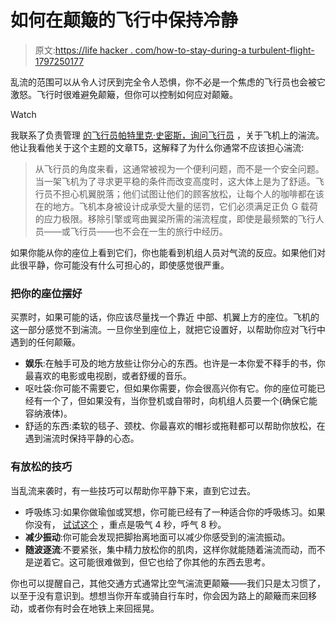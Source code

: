 # 如何在颠簸的飞行中保持冷静

> 原文:[https://life hacker . com/how-to-stay-during-a turbulent-flight-1797250177](https://lifehacker.com/how-to-stay-calm-during-a-turbulent-flight-1797250177)

乱流的范围可以从令人讨厌到完全令人恐惧，你不必是一个焦虑的飞行员也会被它激怒。飞行时很难避免颠簸，但你可以控制如何应对颠簸。

Watch

我联系了负责管理 [的飞行员帕特里克·史密斯，询问飞行员](http://www.askthepilot.com/) ，关于飞机上的湍流。他让我看他关于这个主题的文章T5，这解释了为什么你通常不应该担心湍流:

> 从飞行员的角度来看，这通常被视为一个便利问题，而不是一个安全问题。当一架飞机为了寻求更平稳的条件而改变高度时，这大体上是为了舒适。飞行员不担心机翼脱落；他们试图让他们的顾客放松，让每个人的咖啡都在该在的地方。飞机本身被设计成承受大量的惩罚，它们必须满足正负 G 载荷的应力极限。移除引擎或弯曲翼梁所需的湍流程度，即使是最频繁的飞行人员——或飞行员——也不会在一生的旅行中经历。

如果你能从你的座位上看到它们，你也能看到机组人员对气流的反应。如果他们对此很平静，你可能没有什么可担心的，即使感觉很严重。

### 把你的座位摆好

买票时，如果可能的话，你应该尽量找一个靠近 中部、机翼上方的座位。飞机的这一部分感觉不到湍流。一旦你坐到座位上，就把它设置好，以帮助你应对飞行中遇到的任何颠簸。

*   **娱乐**:在触手可及的地方放些让你分心的东西。也许是一本你爱不释手的书，你最喜欢的电影或电视剧，或者舒缓的音乐。
*   呕吐袋:你可能不需要它，但如果你需要，你会很高兴你有它。你的座位可能已经有一个了，但如果没有，当你登机或自带时，向机组人员要一个(确保它能容纳液体)。
*   舒适的东西:柔软的毯子、颈枕、你最喜欢的帽衫或拖鞋都可以帮助你放松，在遇到湍流时保持平静的心态。

### 有放松的技巧

当乱流来袭时，有一些技巧可以帮助你平静下来，直到它过去。

*   呼吸练习:如果你做瑜伽或冥想，你可能已经有了一种适合你的呼吸练习。如果你没有， [试试这个](https://lifehacker.com/fight-flying-anxiety-with-this-simple-breathing-techniq-1788786725) ，重点是吸气 4 秒，呼气 8 秒。
*   **减少振动**:你可能会发现把脚抬离地面可以减少你感受到的湍流振动。
*   **随波逐流**:不要紧张，集中精力放松你的肌肉，这样你就能随着湍流而动，而不是逆着它。这可能很难做到，但它也给了你其他的东西去思考。

你也可以提醒自己，其他交通方式通常比空气湍流更颠簸——我们只是太习惯了，以至于没有意识到。想想当你开车或骑自行车时，你会因为路上的颠簸而来回移动，或者你有时会在地铁上来回摇晃。